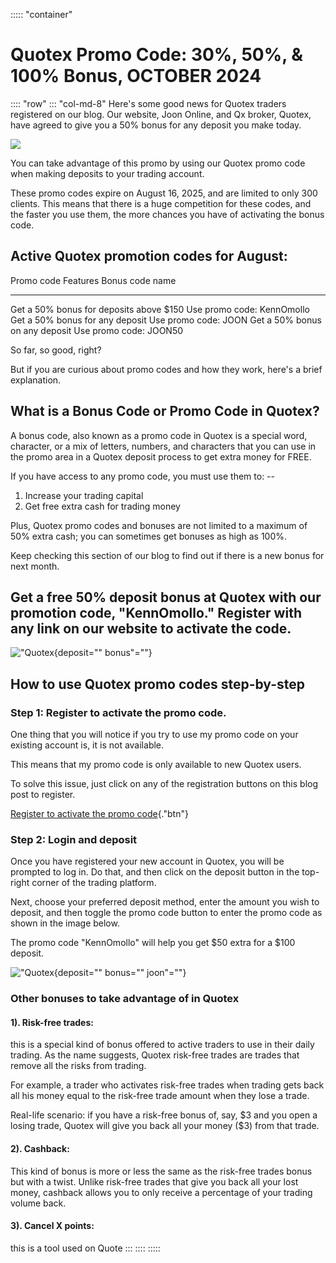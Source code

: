 ::::: \"container\"
# Quotex Promo Code: 30%, 50%, & 100% Bonus, OCTOBER 2024

:::: \"row\"
::: \"col-md-8\"
Here\'s some good news for Quotex traders registered on our blog. Our
website, Joon Online, and Qx broker, Quotex, have agreed to give you a
50% bonus for any deposit you make today.

[![](https://static.quotex.io/files/4_en/300_250.jpg)](https://traff.sbs/brokerqxlid)

You can take advantage of this promo by using our Quotex promo code when
making deposits to your trading account.

These promo codes expire on August 16, 2025, and are limited to only 300
clients. This means that there is a huge competition for these codes,
and the faster you use them, the more chances you have of activating the
bonus code.

## Active Quotex promotion codes for August:

  Promo code Features                        Bonus code name
  ------------------------------------------ ----------------------------
  Get a 50% bonus for deposits above \$150   Use promo code: KennOmollo
  Get a 50% bonus for any deposit            Use promo code: JOON
  Get a 50% bonus on any deposit             Use promo code: JOON50

So far, so good, right?

But if you are curious about promo codes and how they work, here\'s a
brief explanation.

## What is a Bonus Code or Promo Code in Quotex?

A bonus code, also known as a promo code in Quotex is a special word,
character, or a mix of letters, numbers, and characters that you can use
in the promo area in a Quotex deposit process to get extra money for
FREE.

If you have access to any promo code, you must use them to: --

1.  Increase your trading capital
2.  Get free extra cash for trading money

Plus, Quotex promo codes and bonuses are not limited to a maximum of 50%
extra cash; you can sometimes get bonuses as high as 100%.

Keep checking this section of our blog to find out if there is a new
bonus for next month.

## Get a free 50% deposit bonus at Quotex with our promotion code, "KennOmollo." Register with any link on our website to activate the code.

!["Quotex](\%22https://i0.wp.com/joon.co.ke/wp-content/uploads/Kenn-Omollo.jpg?resize=1915%2C947&ssl=1\%22){deposit=""
bonus"=""}

## How to use Quotex promo codes step-by-step

### Step 1: Register to activate the promo code.

One thing that you will notice if you try to use my promo code on your
existing account is, it is not available.

This means that my promo code is only available to new Quotex users.

To solve this issue, just click on any of the registration buttons on
this blog post to register.

[Register to activate the promo
code](\%22https://traff.sbs/brokerqxsignup.html\%22){."btn"}

### Step 2: Login and deposit

Once you have registered your new account in Quotex, you will be
prompted to log in. Do that, and then click on the deposit button in the
top-right corner of the trading platform.

Next, choose your preferred deposit method, enter the amount you wish to
deposit, and then toggle the promo code button to enter the promo code
as shown in the image below.

The promo code "KennOmollo" will help you get \$50 extra for a \$100
deposit.

!["Quotex](\%22https://i0.wp.com/joon.co.ke/wp-content/uploads/1-5-e1655116554372.png?resize=1120%2C630&ssl=1\%22){deposit=""
bonus="" joon"=""}

### Other bonuses to take advantage of in Quotex

#### 1). Risk-free trades:

this is a special kind of bonus offered to active traders to use in
their daily trading. As the name suggests, Quotex risk-free trades are
trades that remove all the risks from trading.

For example, a trader who activates risk-free trades when trading gets
back all his money equal to the risk-free trade amount when they lose a
trade.

Real-life scenario: if you have a risk-free bonus of, say, \$3 and you
open a losing trade, Quotex will give you back all your money (\$3) from
that trade.

#### 2). Cashback:

This kind of bonus is more or less the same as the risk-free trades
bonus but with a twist. Unlike risk-free trades that give you back all
your lost money, cashback allows you to only receive a percentage of
your trading volume back.

#### 3). Cancel X points:

this is a tool used on Quote
:::
::::
:::::

